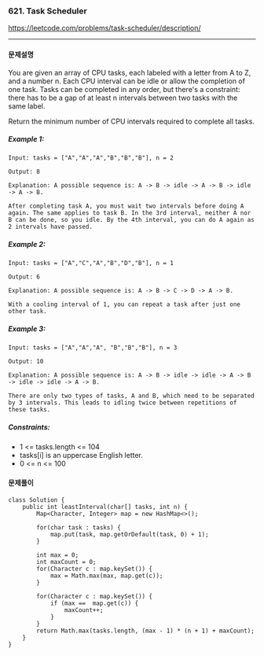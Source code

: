 ### 621. Task Scheduler

https://leetcode.com/problems/task-scheduler/description/

---

#### 문제설명

You are given an array of CPU tasks, each labeled with a letter from A to Z, and a number n. Each CPU interval can be idle or allow the completion of one task. Tasks can be completed in any order, but there's a constraint: there has to be a gap of at least n intervals between two tasks with the same label.

Return the minimum number of CPU intervals required to complete all tasks.


##### Example 1:

```
Input: tasks = ["A","A","A","B","B","B"], n = 2

Output: 8

Explanation: A possible sequence is: A -> B -> idle -> A -> B -> idle -> A -> B.

After completing task A, you must wait two intervals before doing A again. The same applies to task B. In the 3rd interval, neither A nor B can be done, so you idle. By the 4th interval, you can do A again as 2 intervals have passed.
```

##### Example 2:

```
Input: tasks = ["A","C","A","B","D","B"], n = 1

Output: 6

Explanation: A possible sequence is: A -> B -> C -> D -> A -> B.

With a cooling interval of 1, you can repeat a task after just one other task.
```

##### Example 3:

```
Input: tasks = ["A","A","A", "B","B","B"], n = 3

Output: 10

Explanation: A possible sequence is: A -> B -> idle -> idle -> A -> B -> idle -> idle -> A -> B.

There are only two types of tasks, A and B, which need to be separated by 3 intervals. This leads to idling twice between repetitions of these tasks.
```

##### Constraints:

- 1 <= tasks.length <= 104
- tasks[i] is an uppercase English letter.
- 0 <= n <= 100

#### 문제풀이

```
class Solution {
    public int leastInterval(char[] tasks, int n) {
        Map<Character, Integer> map = new HashMap<>();

        for(char task : tasks) {
            map.put(task, map.getOrDefault(task, 0) + 1);
        }
        
        int max = 0;
        int maxCount = 0;
        for(Character c : map.keySet()) {
            max = Math.max(max, map.get(c));
        }

        for(Character c : map.keySet()) {
            if (max ==  map.get(c)) {
                maxCount++;
            }
        }
        return Math.max(tasks.length, (max - 1) * (n + 1) + maxCount);
    }
}
```
